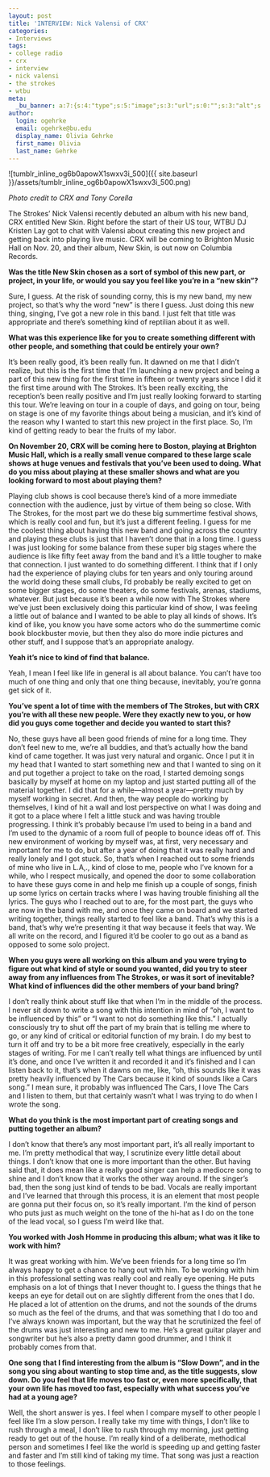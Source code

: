 ```yaml
---
layout: post
title: 'INTERVIEW: Nick Valensi of CRX'
categories:
- Interviews
tags:
- college radio
- crx
- interview
- nick valensi
- the strokes
- wtbu
meta:
  _bu_banner: a:7:{s:4:"type";s:5:"image";s:3:"url";s:0:"";s:3:"alt";s:0:"";s:7:"post_id";s:0:"";s:4:"html";s:0:"";s:8:"position";s:0:"";s:7:"caption";s:0:"";}
author:
  login: ogehrke
  email: ogehrke@bu.edu
  display_name: Olivia Gehrke
  first_name: Olivia
  last_name: Gehrke
---
```

![tumblr_inline_og6b0apowX1swxv3i_500]({{ site.baseurl }}/assets/tumblr_inline_og6b0apowX1swxv3i_500.png)

_Photo credit to CRX and Tony Corella_

The Strokes’ Nick Valensi recently debuted an album with his new band, CRX entitled New Skin. Right before the start of their US tour, WTBU DJ Kristen Lay got to chat with Valensi about creating this new project and getting back into playing live music. CRX will be coming to Brighton Music Hall on Nov. 20, and their album, New Skin, is out now on Columbia Records.

**Was the title New Skin chosen as a sort of symbol of this new part, or project, in your life, or would you say you feel like you’re in a “new skin”?**

Sure, I guess. At the risk of sounding corny, this is my new band, my new project, so that’s why the word “new” is there I guess. Just doing this new thing, singing, I’ve got a new role in this band. I just felt that title was appropriate and there’s something kind of reptilian about it as well.

**What was this experience like for you to create something different with other people, and something that could be entirely your own?**

It’s been really good, it’s been really fun. It dawned on me that I didn’t realize, but this is the first time that I’m launching a new project and being a part of this new thing for the first time in fifteen or twenty years since I did it the first time around with The Strokes. It’s been really exciting, the reception’s been really positive and I’m just really looking forward to starting this tour. We’re leaving on tour in a couple of days, and going on tour, being on stage is one of my favorite things about being a musician, and it’s kind of the reason why I wanted to start this new project in the first place. So, I’m kind of getting ready to bear the fruits of my labor.

**On November 20, CRX will be coming here to Boston, playing at Brighton Music Hall, which is a really small venue compared to these large scale shows at huge venues and festivals that you’ve been used to doing. What do you miss about playing at these smaller shows and what are you looking forward to most about playing them?**

Playing club shows is cool because there’s kind of a more immediate connection with the audience, just by virtue of them being so close. With The Strokes, for the most part we do these big summertime festival shows, which is really cool and fun, but it’s just a different feeling. I guess for me the coolest thing about having this new band and going across the country and playing these clubs is just that I haven’t done that in a long time. I guess I was just looking for some balance from these super big stages where the audience is like fifty feet away from the band and it’s a little tougher to make that connection. I just wanted to do something different. I think that if I only had the experience of playing clubs for ten years and only touring around the world doing these small clubs, I’d probably be really excited to get on some bigger stages, do some theaters, do some festivals, arenas, stadiums, whatever. But just because it’s been a while now with The Strokes where we’ve just been exclusively doing this particular kind of show, I was feeling a little out of balance and I wanted to be able to play all kinds of shows. It’s kind of like, you know you have some actors who do the summertime comic book blockbuster movie, but then they also do more indie pictures and other stuff, and I suppose that’s an appropriate analogy.

**Yeah it’s nice to kind of find that balance.**

Yeah, I mean I feel like life in general is all about balance. You can’t have too much of one thing and only that one thing because, inevitably, you’re gonna get sick of it.

**You’ve spent a lot of time with the members of The Strokes, but with CRX you’re with all these new people. Were they exactly new to you, or how did you guys come together and decide you wanted to start this?**

No, these guys have all been good friends of mine for a long time. They don’t feel new to me, we’re all buddies, and that’s actually how the band kind of came together. It was just very natural and organic. Once I put it in my head that I wanted to start something new and that I wanted to sing on it and put together a project to take on the road, I started demoing songs basically by myself at home on my laptop and just started putting all of the material together. I did that for a while—almost a year—pretty much by myself working in secret. And then, the way people do working by themselves, I kind of hit a wall and lost perspective on what I was doing and it got to a place where I felt a little stuck and was having trouble progressing. I think it’s probably because I’m used to being in a band and I’m used to the dynamic of a room full of people to bounce ideas off of. This new environment of working by myself was, at first, very necessary and important for me to do, but after a year of doing that it was really hard and really lonely and I got stuck. So, that’s when I reached out to some friends of mine who live in L.A,., kind of close to me, people who I’ve known for a while, who I respect musically, and opened the door to some collaboration to have these guys come in and help me finish up a couple of songs, finish up some lyrics on certain tracks where I was having trouble finishing all the lyrics. The guys who I reached out to are, for the most part, the guys who are now in the band with me, and once they came on board and we started writing together, things really started to feel like a band. That’s why this is a band, that’s why we’re presenting it that way because it feels that way. We all write on the record, and I figured it’d be cooler to go out as a band as opposed to some solo project.

**When you guys were all working on this album and you were trying to figure out what kind of style or sound you wanted, did you try to steer away from any influences from The Strokes, or was it sort of inevitable? What kind of influences did the other members of your band bring?**

I don’t really think about stuff like that when I’m in the middle of the process. I never sit down to write a song with this intention in mind of “oh, I want to be influenced by this” or “I want to not do something like this.” I actually consciously try to shut off the part of my brain that is telling me where to go, or any kind of critical or editorial function of my brain. I do my best to turn it off and try to be a bit more free creatively, especially in the early stages of writing. For me I can’t really tell what things are influenced by until it’s done, and once I’ve written it and recorded it and it’s finished and I can listen back to it, that’s when it dawns on me, like, “oh, this sounds like it was pretty heavily influenced by The Cars because it kind of sounds like a Cars song.” I mean sure, it probably was influenced The Cars, I love The Cars and I listen to them, but that certainly wasn’t what I was trying to do when I wrote the song.

**What do you think is the most important part of creating songs and putting together an album?**

I don’t know that there’s any most important part, it’s all really important to me. I’m pretty methodical that way, I scrutinize every little detail about things. I don’t know that one is more important than the other. But having said that, it does mean like a really good singer can help a mediocre song to shine and I don’t know that it works the other way around. If the singer’s bad, then the song just kind of tends to be bad. Vocals are really important and I’ve learned that through this process, it is an element that most people are gonna put their focus on, so it’s really important. I’m the kind of person who puts just as much weight on the tone of the hi-hat as I do on the tone of the lead vocal, so I guess I’m weird like that.

**You worked with Josh Homme in producing this album; what was it like to work with him?**

It was great working with him. We’ve been friends for a long time so I’m always happy to get a chance to hang out with him. To be working with him in this professional setting was really cool and really eye opening. He puts emphasis on a lot of things that I never thought to. I guess the things that he keeps an eye for detail out on are slightly different from the ones that I do. He placed a lot of attention on the drums, and not the sounds of the drums so much as the feel of the drums, and that was something that I do too and I’ve always known was important, but the way that he scrutinized the feel of the drums was just interesting and new to me. He’s a great guitar player and songwriter but he’s also a pretty damn good drummer, and I think it probably comes from that.

**One song that I find interesting from the album is “Slow Down”, and in the song you sing about wanting to stop time and, as the title suggests, slow down. Do you feel that life moves too fast or, even more specifically, that your own life has moved too fast, especially with what success you’ve had at a young age?**

Well, the short answer is yes. I feel when I compare myself to other people I feel like I’m a slow person. I really take my time with things, I don’t like to rush through a meal, I don’t like to rush through my morning, just getting ready to get out of the house. I’m really kind of a deliberate, methodical person and sometimes I feel like the world is speeding up and getting faster and faster and I’m still kind of taking my time. That song was just a reaction to those feelings.